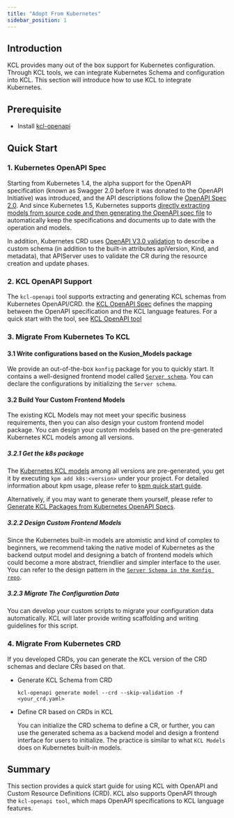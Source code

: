 ```yaml
---
title: "Adopt From Kubernetes"
sidebar_position: 1
---
```


## Introduction

KCL provides many out of the box support for Kubernetes configuration. Through KCL tools, we can integrate Kubernetes Schema and configuration into KCL. This section will introduce how to use KCL to integrate Kubernetes.

## Prerequisite

- Install [kcl-openapi](https://kcl-lang.io/docs/tools/cli/openapi/quick-start)

## Quick Start

### 1. Kubernetes OpenAPI Spec

Starting from Kubernetes 1.4, the alpha support for the OpenAPI specification (known as Swagger 2.0 before it was donated to the OpenAPI Initiative) was introduced, and the API descriptions follow the [OpenAPI Spec 2.0](https://github.com/OAI/OpenAPI-Specification/blob/main/versions/2.0.md). And since Kubernetes 1.5, Kubernetes supports [directly extracting models from source code and then generating the OpenAPI spec file](https://github.com/kubernetes/kube-openapi) to automatically keep the specifications and documents up to date with the operation and models.

In addition, Kubernetes CRD uses [OpenAPI V3.0 validation](https://kubernetes.io/docs/tasks/extend-kubernetes/custom-resources/custom-resource-definitions/#validation) to describe a custom schema (in addition to the built-in attributes apiVersion, Kind, and metadata), that APIServer uses to validate the CR during the resource creation and update phases.

### 2. KCL OpenAPI Support

The `kcl-openapi` tool supports extracting and generating KCL schemas from Kubernetes OpenAPI/CRD. the [KCL OpenAPI Spec](/docs/tools/cli/openapi/spec) defines the mapping between the OpenAPI specification and the KCL language features. For a quick start with the tool, see [KCL OpenAPI tool](/docs/tools/cli/openapi/)

### 3. Migrate From Kubernetes To KCL

#### 3.1 Write configurations based on the Kusion_Models package

We provide an out-of-the-box `konfig` package for you to quickly start. It contains a well-designed frontend model called [`Server schema`](https://github.com/kcl-lang/konfig/blob/main/base/pkg/kusion_models/kube/frontend/server.k). You can declare the configurations by initializing the `Server schema`.

#### 3.2 Build Your Custom Frontend Models

The existing KCL Models may not meet your specific business requirements, then you can also design your custom frontend model package. You can design your custom models based on the pre-generated Kubernetes KCL models among all versions.

##### 3.2.1 Get the k8s package

The [Kubernetes KCL models](https://github.com/orgs/kcl-lang/packages/container/package/k8s) among all versions are pre-generated, you get it by executing `kpm add k8s:<version>` under your project. For detailed information about kpm usage, please refer to [kpm quick start guide](https://github.com/kcl-lang/kpm#quick-start).

Alternatively, if you may want to generate them yourself, please refer to [Generate KCL Packages from Kubernetes OpenAPI Specs](https://github.com/kcl-lang/kcl-openapi/blob/main/docs/generate_from_k8s_spec.md).

##### 3.2.2 Design Custom Frontend Models

Since the Kubernetes built-in models are atomistic and kind of complex to beginners, we recommend taking the native model of Kubernetes as the backend output model and designing a batch of frontend models which could become a more abstract, friendlier and simpler interface to the user. You can refer to the design pattern in the [`Server Schema in the Konfig repo`](https://github.com/kal-lang/konfig/blob/main/base/pkg/kusion_models/kube/frontend/server.k).

##### 3.2.3 Migrate The Configuration Data

You can develop your custom scripts to migrate your configuration data automatically. KCL will later provide writing scaffolding and writing guidelines for this script.

### 4. Migrate From Kubernetes CRD

If you developed CRDs, you can generate the KCL version of the CRD schemas and declare CRs based on that.

- Generate KCL Schema from CRD

  ```
  kcl-openapi generate model --crd --skip-validation -f <your_crd.yaml>
  ```

- Define CR based on CRDs in KCL

  You can initialize the CRD schema to define a CR, or further, you can use the generated schema as a backend model and design a frontend interface for users to initialize. The practice is similar to what `KCL Models` does on Kubernetes built-in models.

## Summary

This section provides a quick start guide for using KCL with OpenAPI and Custom Resource Definitions (CRD). KCL also supports OpenAPI through the `kcl-openapi tool`, which maps OpenAPI specifications to KCL language features.
